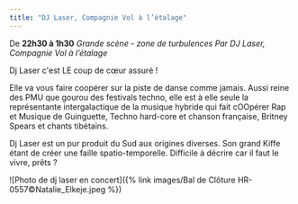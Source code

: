 ```yaml
---
title: "DJ Laser, Compagnie Vol à l’étalage"
---
```

De **22h30 à 1h30**
_Grande scène - zone de turbulences_
_Par DJ Laser, Compagnie Vol à l’étalage_

Dj Laser c'est LE coup de cœur assuré !

Elle va vous faire coopérer sur la piste de danse comme jamais.
Aussi reine des PMU que gourou des festivals techno, elle est à elle seule la représentante intergalactique de la musique hybride qui fait cOOpérer Rap et Musique de Guinguette, Techno hard-core et chanson française, Britney Spears et chants tibétains.

Dj Laser est un pur produit du Sud aux origines diverses. Son grand Kiffe étant de créer une faille spatio-temporelle. Difficile à décrire car il faut le vivre, prêts ?

![Photo de dj laser en concert]({% link images/Bal de Clôture HR-0557©Natalie_Elkeje.jpeg %})